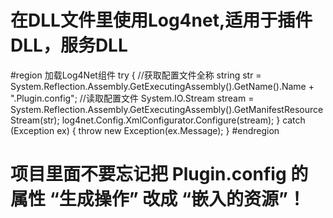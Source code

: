 # 在DLL文件里使用Log4net,适用于插件DLL，服务DLL

#region  加载Log4Net组件
    try
    {
        //获取配置文件全称
        string str = System.Reflection.Assembly.GetExecutingAssembly().GetName().Name + ".Plugin.config";
        //读取配置文件
        System.IO.Stream stream = System.Reflection.Assembly.GetExecutingAssembly().GetManifestResourceStream(str);
        log4net.Config.XmlConfigurator.Configure(stream);
    }
    catch (Exception ex)
    {
        throw new Exception(ex.Message);
    }
#endregion

# 项目里面不要忘记把 Plugin.config 的属性 “生成操作” 改成 “嵌入的资源”！
